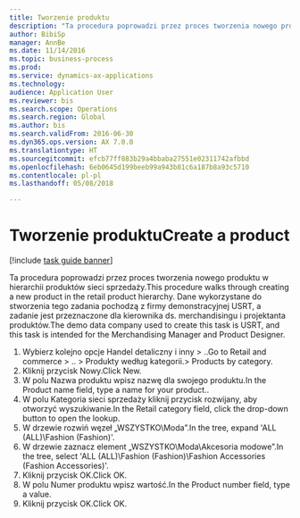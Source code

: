 ```yaml
--- 
title: Tworzenie produktu
description: "Ta procedura poprowadzi przez proces tworzenia nowego produktu w hierarchii produktów sieci sprzedaży."
author: BibiSp
manager: AnnBe
ms.date: 11/14/2016
ms.topic: business-process
ms.prod: 
ms.service: dynamics-ax-applications
ms.technology: 
audience: Application User
ms.reviewer: bis
ms.search.scope: Operations
ms.search.region: Global
ms.author: bis
ms.search.validFrom: 2016-06-30
ms.dyn365.ops.version: AX 7.0.0
ms.translationtype: HT
ms.sourcegitcommit: efcb77ff883b29a4bbaba27551e02311742afbbd
ms.openlocfilehash: 6eb0645d199beeb99a943b81c6a187b8a93c5710
ms.contentlocale: pl-pl
ms.lasthandoff: 05/08/2018

---
```

# <a name="create-a-product"></a><span data-ttu-id="c390e-103">Tworzenie produktu</span><span class="sxs-lookup"><span data-stu-id="c390e-103">Create a product</span></span>

[!include [task guide banner](../../includes/task-guide-banner.md)]

<span data-ttu-id="c390e-104">Ta procedura poprowadzi przez proces tworzenia nowego produktu w hierarchii produktów sieci sprzedaży.</span><span class="sxs-lookup"><span data-stu-id="c390e-104">This procedure walks through creating a new product in the retail product hierarchy.</span></span> <span data-ttu-id="c390e-105">Dane wykorzystane do stworzenia tego zadania pochodzą z firmy demonstracyjnej USRT, a zadanie jest przeznaczone dla kierownika ds. merchandisingu i projektanta produktów.</span><span class="sxs-lookup"><span data-stu-id="c390e-105">The demo data company used to create this task is USRT, and this task is intended for the Merchandising Manager and Product Designer.</span></span>

1. <span data-ttu-id="c390e-106">Wybierz kolejno opcje Handel detaliczny i inny > ..</span><span class="sxs-lookup"><span data-stu-id="c390e-106">Go to Retail and commerce > ..</span></span> <span data-ttu-id="c390e-107">> Produkty według kategorii.</span><span class="sxs-lookup"><span data-stu-id="c390e-107">> Products by category.</span></span>
2. <span data-ttu-id="c390e-108">Kliknij przycisk Nowy.</span><span class="sxs-lookup"><span data-stu-id="c390e-108">Click New.</span></span>
3. <span data-ttu-id="c390e-109">W polu Nazwa produktu wpisz nazwę dla swojego produktu.</span><span class="sxs-lookup"><span data-stu-id="c390e-109">In the Product name field, type a name for your product..</span></span>
4. <span data-ttu-id="c390e-110">W polu Kategoria sieci sprzedaży kliknij przycisk rozwijany, aby otworzyć wyszukiwanie.</span><span class="sxs-lookup"><span data-stu-id="c390e-110">In the Retail category field, click the drop-down button to open the lookup.</span></span>
5. <span data-ttu-id="c390e-111">W drzewie rozwiń węzeł „WSZYSTKO\Moda”.</span><span class="sxs-lookup"><span data-stu-id="c390e-111">In the tree, expand 'ALL (ALL)\Fashion (Fashion)'.</span></span>
6. <span data-ttu-id="c390e-112">W drzewie zaznacz element „WSZYSTKO\Moda\Akcesoria modowe”.</span><span class="sxs-lookup"><span data-stu-id="c390e-112">In the tree, select 'ALL (ALL)\Fashion (Fashion)\Fashion Accessories (Fashion Accessories)'.</span></span>
7. <span data-ttu-id="c390e-113">Kliknij przycisk OK.</span><span class="sxs-lookup"><span data-stu-id="c390e-113">Click OK.</span></span>
8. <span data-ttu-id="c390e-114">W polu Numer produktu wpisz wartość.</span><span class="sxs-lookup"><span data-stu-id="c390e-114">In the Product number field, type a value.</span></span>
9. <span data-ttu-id="c390e-115">Kliknij przycisk OK.</span><span class="sxs-lookup"><span data-stu-id="c390e-115">Click OK.</span></span>


